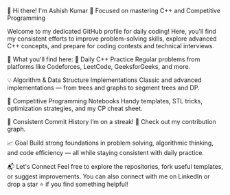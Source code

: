 👋 Hi there! I'm Ashish Kumar
🎯 Focused on mastering C++ and Competitive Programming

Welcome to my dedicated GitHub profile for daily coding!
Here, you'll find my consistent efforts to improve problem-solving skills, explore advanced C++ concepts, and prepare for coding contests and technical interviews.

🚀 What you'll find here:
📘 Daily C++ Practice
Regular problems from platforms like Codeforces, LeetCode, GeeksforGeeks, and more.

💡 Algorithm & Data Structure Implementations
Classic and advanced implementations — from trees and graphs to segment trees and DP.

🧠 Competitive Programming Notebooks
Handy templates, STL tricks, optimization strategies, and my CP cheat sheet.

🔁 Consistent Commit History
I’m on a streak! 🚀 Check out my contribution graph.

📈 Goal
Build strong foundations in problem solving, algorithmic thinking, and code efficiency — all while staying consistent with daily practice.

📬 Let's Connect
Feel free to explore the repositories, fork useful templates, or suggest improvements.
You can also connect with me on LinkedIn or drop a star ⭐ if you find something helpful!

